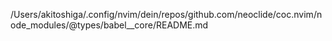 /Users/akitoshiga/.config/nvim/dein/repos/github.com/neoclide/coc.nvim/node_modules/@types/babel__core/README.md